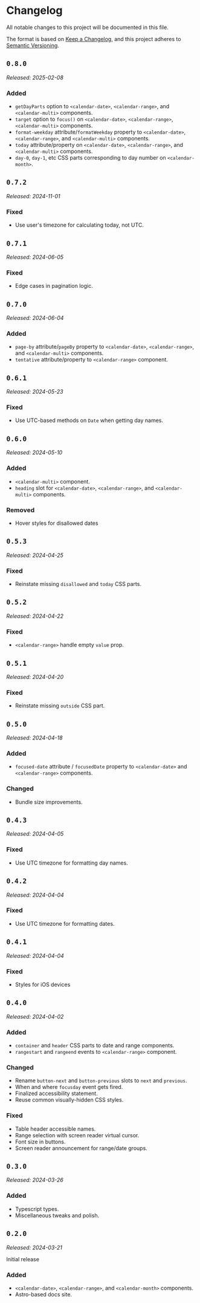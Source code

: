 # Changelog

All notable changes to this project will be documented in this file.

The format is based on [Keep a Changelog](https://keepachangelog.com/en/1.1.0/),
and this project adheres to [Semantic Versioning](https://semver.org/spec/v2.0.0.html).

## `0.8.0`

_Released: 2025-02-08_

### Added

- `getDayParts` option to `<calendar-date>`, `<calendar-range>`, and `<calendar-multi>` components.
- `target` option to `focus()` on `<calendar-date>`, `<calendar-range>`, `<calendar-multi>` components.
- `format-weekday` attribute/`formatWeekday` property to `<calendar-date>`, `<calendar-range>`, and `<calendar-multi>` components.
- `today` attribute/property on `<calendar-date>`, `<calendar-range>`, and `<calendar-multi>` components.
- `day-0`, `day-1`, etc CSS parts corresponding to day number on `<calendar-month>`.

## `0.7.2`

_Released: 2024-11-01_

### Fixed

- Use user's timezone for calculating today, not UTC.

## `0.7.1`

_Released: 2024-06-05_

### Fixed

- Edge cases in pagination logic.

## `0.7.0`

_Released: 2024-06-04_

### Added

- `page-by` attribute/`pageBy` property to `<calendar-date>`, `<calendar-range>`, and `<calendar-multi>` components.
- `tentative` attribute/property to `<calendar-range>` component.

## `0.6.1`

_Released: 2024-05-23_

### Fixed

- Use UTC-based methods on `Date` when getting day names.

## `0.6.0`

_Released: 2024-05-10_

### Added

- `<calendar-multi>` component.
- `heading` slot for `<calendar-date>`, `<calendar-range>`, and `<calendar-multi>` components.

### Removed

- Hover styles for disallowed dates

## `0.5.3`

_Released: 2024-04-25_

### Fixed

- Reinstate missing `disallowed` and `today` CSS parts.

## `0.5.2`

_Released: 2024-04-22_

### Fixed

- `<calendar-range>` handle empty `value` prop.

## `0.5.1`

_Released: 2024-04-20_

### Fixed

- Reinstate missing `outside` CSS part.

## `0.5.0`

_Released: 2024-04-18_

### Added

- `focused-date` attribute / `focusedDate` property to `<calendar-date>` and `<calendar-range>` components.

### Changed

- Bundle size improvements.

## `0.4.3`

_Released: 2024-04-05_

### Fixed

- Use UTC timezone for formatting day names.

## `0.4.2`

_Released: 2024-04-04_

### Fixed

- Use UTC timezone for formatting dates.

## `0.4.1`

_Released: 2024-04-04_

### Fixed

- Styles for iOS devices

## `0.4.0`

_Released: 2024-04-02_

### Added

- `container` and `header` CSS parts to date and range components.
- `rangestart` and `rangeend` events to `<calendar-range>` component.

### Changed

- Rename `button-next` and `button-previous` slots to `next` and `previous`.
- When and where `focusday` event gets fired.
- Finalized accessibility statement.
- Reuse common visually-hidden CSS styles.

### Fixed

- Table header accessible names.
- Range selection with screen reader virtual cursor.
- Font size in buttons.
- Screen reader announcement for range/date groups.

## `0.3.0`

_Released: 2024-03-26_

### Added

- Typescript types.
- Miscellaneous tweaks and polish.

## `0.2.0`

_Released: 2024-03-21_

Initial release

### Added

- `<calendar-date>`, `<calendar-range>`, and `<calendar-month>` components.
- Astro-based docs site.
